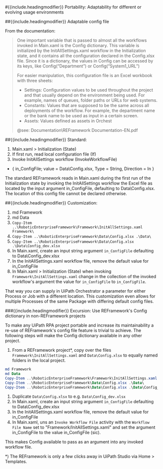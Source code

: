
#{{include.headingmodifier}} Portability: Adaptability for different or evolving usage environments


##{{include.headingmodifier}} Adaptable config file

From the documentation:

> One important variable that is passed to almost all the workflows invoked in Main.xaml is the Config dictionary. This variable is initialized by the InitAllSettings.xaml workflow in the Initialization state, and it contains all the configuration declared in the Config.xlsx file. Since it is a dictionary, the values in Config can be accessed by its keys, like Config(“Department”) or Config(“System1_URL”)
>
> For easier manipulation, this configuration file is an Excel workbook with three sheets:
> - Settings: Configuration values to be used throughout the project and that usually depend on the environment being used. For example, names of queues, folder paths or URLs for web systems.
> - Constants: Values that are supposed to be the same across all deployments of the workflow. For example, the department name or the bank name to be used as input in a certain screen.
> - Assets: Values defined as assets in Orchest
>
> @see: Documentation\REFramework Documentation-EN.pdf

##{{include.headingmodifier}} Standard:

1. Main.xaml > Initialization (State)
1. If first run, read local configuration file (If)
1. Invoke InitAllSettings workflow (InvokeWorkflowFile)
  - { in_ConfigFile; value = Data\Config.xlsx, Type = String, Direction = In }

The standard REFramework reads in Main.xaml during the first run of the Initialization state by invoking the InitAllSettings workflow the Excel file as located by the input argument in_ConfigFile, defaulting to Data\Config.xlsx. The location of this config file cannot be declared otherwise.

##{{include.headingmodifier}} Customization:

1. md Framework
1. md Data
1. `Copy-Item ..\RoboticEnterpriseFramework\Framework\InitAllSettings.xaml Framework\`
1. `Copy-Item ..\RoboticEnterpriseFramework\Data\Config.xlsx .\Data\`
1. `Copy-Item ..\RoboticEnterpriseFramework\Data\Config.xlsx .\Data\Config_dev.xlsx`
1. In Main.xaml, create an input string argument `in_ConfigFile` defaulting to  Data\Config_dev.xlsx
1. In the InitAllSettings.xaml workflow file, remove the default value for in_ConfigFile
1. In Main.xaml > Initialization (State) when invoking `Framework\InitAllSettings.xaml` change in the collection of the invoked workflow's argument the value for `in_ConfigFile` to `in_ConfigFile`.

That way you can supply in UiPath Orchestrator a parameter for either Process or Job with a different location. This customization even allows for multiple Processes of the same Package with differing default config files. 


###{{include.headingmodifier}} Excursion: Use REFramework's Config dictionary in non-REFramework projects

To make any UiPath RPA project portable and increase its maintainability a re-use of REFramework's config file feature is trivial to achieve. The following steps will make the Config dictionary available in any other project.

1. From a REFramework project*, copy over the files `Framework\InitAllSettings.xaml` and `Data\Config.xlsx` to equally named folders in the local project.
```Powershell
md Framework
md Data
Copy-Item ..\RoboticEnterpriseFramework\Framework\InitAllSettings.xaml Framework\
Copy-Item ..\RoboticEnterpriseFramework\Data\Config.xlsx .\Data\
Copy-Item ..\RoboticEnterpriseFramework\Data\Config.xlsx .\Data\Config_dev.xlsx
```
1. Duplicate `Data\Config.xlsx` to e.g. `Data\Config_dev.xlsx`
1. In Main.xaml, create an input string argument `in_ConfigFile` defaulting to  Data\Config_dev.xlsx
1. In the InitAllSettings.xaml workflow file, remove the default value for in_ConfigFile
1. In Main.xaml, uns an `Invoke Workflow File` activity with the `Workflow File Name` set to "Framework/InitAllSettings.xaml" and set the argument in_ConfigFile to the value in_ConfigFile (sic).

This makes Config available to pass as an argument into any invoked workflow file.

*) The REFramework is only a few clicks away in UiPath Studio via Home > Templates.
